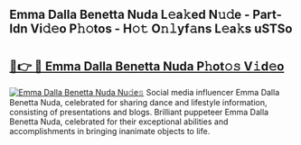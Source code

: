## Emma Dalla Benetta Nuda L𝚎a𝚔ed N𝚞𝚍e - Part-ldn Vi𝚍𝚎o P𝚑𝚘tos - H𝚘𝚝 O𝚗𝚕yf𝚊ns L𝚎a𝚔s uSTSo

# <h2><a href="http://kfba3pw.oniu.top/?m=Emma+Dalla+Benetta+Nuda">🔗👉 🔴 Emma Dalla Benetta Nuda P𝚑ot𝚘𝚜 V𝚒d𝚎o</a></h2>

[![Emma Dalla Benetta Nuda Nu𝚍e𝚜](https://i.imgur.com/0qMVB7G.gif)](http://kfba3pw.oniu.top/?m=Emma+Dalla+Benetta+Nuda)
Social media influencer Emma Dalla Benetta Nuda, celebrated for sharing dance and lifestyle information, consisting of presentations and blogs. Brilliant puppeteer Emma Dalla Benetta Nuda, celebrated for their exceptional abilities and accomplishments in bringing inanimate objects to life.  
